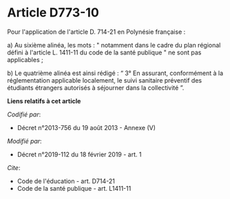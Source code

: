 # Article D773-10

Pour l'application de l'article D. 714-21 en Polynésie française :

a) Au sixième alinéa, les mots : " notamment dans le cadre du plan régional défini à l'article L. 1411-11 du code de la santé
publique " ne sont pas applicables ;

b) Le   quatrième alinéa est ainsi rédigé : “  3° En assurant, conformément à la réglementation applicable localement, le
suivi sanitaire préventif des étudiants étrangers autorisés à séjourner dans la collectivité ”.

**Liens relatifs à cet article**

_Codifié par_:

  - Décret n°2013-756 du 19 août 2013 -  Annexe (V)

_Modifié par_:

  - Décret n°2019-112 du 18 février 2019 - art. 1

_Cite_:

  - Code de l'éducation - art. D714-21
  - Code de la santé publique - art. L1411-11
